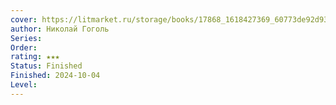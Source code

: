 ```yaml
---
cover: https://litmarket.ru/storage/books/17868_1618427369_60773de92d935.jpg
author: Николай Гоголь
Series: 
Order: 
rating: ★★★
Status: Finished
Finished: 2024-10-04
Level:
---
```









